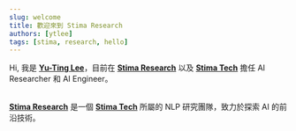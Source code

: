 ```yaml
---
slug: welcome
title: 歡迎來到 Stima Research
authors: [ytlee]
tags: [stima, research, hello]
---
```


<!-- Hi, I'm Yu-Ting Lee (Quert), the AI researcher and AI engineer of Stima Research. -->
Hi, 我是 **[Yu-Ting Lee](https://github.com/thequert)**，目前在 **[Stima Research](https://blog.stima.tech)** 以及 **[Stima Tech](https://api.stima.tech)** 擔任 AI Researcher 和 AI Engineer。

\
**[Stima Research](https://blog.stima.tech)** 是一個 **[Stima Tech](https://api.stima.tech)** 所屬的 NLP 研究團隊，致力於探索 AI 的前沿技術。
<!-- [Docusaurus blogging features](https://docusaurus.io/docs/blog) are powered by the [blog plugin](https://docusaurus.io/docs/api/plugins/@docusaurus/plugin-content-blog). -->

<!-- Here are a few tips you might find useful. -->

<!-- truncate -->

<!-- Simply add Markdown files (or folders) to the `blog` directory.

Regular blog authors can be added to `authors.yml`.

The blog post date can be extracted from filenames, such as:

- `2019-05-30-welcome.md`
- `2019-05-30-welcome/index.md`

A blog post folder can be convenient to co-locate blog post images:

![Docusaurus Plushie](./docusaurus-plushie-banner.jpeg)

The blog supports tags as well!

**And if you don't want a blog**: just delete this directory, and use `blog: false` in your Docusaurus config. -->
